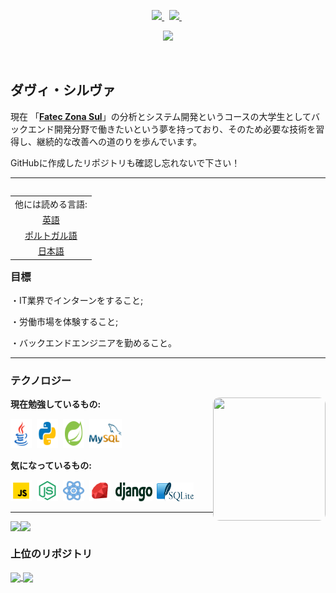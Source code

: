 <p align="center">
  <!-- Badge - LinkedIn -->
  <a href="https://www.linkedin.com/in/davialvessilva">
    <img src="https://img.shields.io/badge/-LinkedIn-0e00cf?style=round-square&logo=Linkedin&logoColor=&link=https://www.linkedin.com/in/davialvessilva">
  </a>
  &nbsp;
  <!-- Badge - 電子メール -->
  <a href="mailto:daviricardo205@gmail.com">
    <img src="https://img.shields.io/badge/-Email-ff0000?style=round-square&logo=gmail&logoColor=white&link=mailto:daviricardo205@gmail.com">
  </a>
  &nbsp;
   <p align="center">
  <!-- Badge - 閲覧数 -->
   <img src= "https://komarev.com/ghpvc/?username=DaviRicardo&color=800080">
  </p>
  &nbsp;
</p>

<!-- 自己紹介 -->
## ダヴィ・シルヴァ
<p> 現在 「<strong><a target="_blank" href="https://www.linkedin.com/company/fatec-zona-sul?originalSubdomain=br">Fatec Zona Sul</a></strong>」の分析とシステム開発というコースの大学生としてバックエンド開発分野で働きたいという夢を持っており、そのため必要な技術を習得し、継続的な改善への道のりを歩んでいます。</p>
<p>GitHubに作成したリポジトリも確認し忘れないで下さい！</p>

---

<!-- 英語、日本語とポルトガル語でのREADME: -->
<table align="right">
 <td>他には読める言語:</td>
    <tr><td align="center"><a href="README_ENG.md">英語</a></td></tr>
    <tr><td align="center"><a href="README.md">ポルトガル語</a></tr>
    <tr><td align="center"><a href="README_JP.md">日本語</a></td></tr>
  </td>
</table>

### 目標

<p>・IT業界でインターンをすること;</p>
<p>・労働市場を体験すること;</p>
<p>・バックエンドエンジニアを勤めること。</p>


---

### テクノロジー

<!-- Yeji ギフ  -->
<img src="./recursos/yejigif.gif" width="180px" height="197px" align="right" style="border-radius: 10px;">

**現在勉強しているもの:**

<p align="left">
  <!-- Java アイコン -->
  <img src="./recursos/icones/java.svg" width="34px" height="47px">&nbsp;
  <!-- Python アイコン -->
  <img src="./recursos/icones/python.svg" width="34px" height="47px">&nbsp;
  <!-- SpringBoot アイコン -->
  <img src="./recursos/icones/springboot.svg" width="34px" height="47px">&nbsp;
  <!-- MySQL アイコン -->
  <img src="./recursos/icones/mysql.svg" width="52x" height="47px">&nbsp;
</p>

**気になっているもの:**

<p align="left">
  <!-- JavaScript アイコン -->
  <img src="./recursos/icones/javascript.svg" width="34px" height="34px">&nbsp;
  <!-- NodeJs　アイコン -->
  <img src="./recursos/icones/nodejs.svg" width="34px" height="34px">&nbsp;
    <!-- ReactNative　アイコン -->
  <img src="./recursos/icones/reactnative.svg" width="34px" height="34px">&nbsp;
  <!-- Ruby　アイコン -->
  <img src="./recursos/icones/ruby.svg" width="34px" height="34px">&nbsp;
  <!-- Django アイコン -->
  <img src="./recursos/icones/django.svg" width="59px" height="30px">&nbsp;
  <!-- SQLite アイコン -->
  <img src="./recursos/icones/sqlite.svg" width="59px" height="30px">&nbsp;
</p>


---

<div style="display: flex;">
    <img align="center" src="https://github-readme-stats.vercel.app/api/top-langs/?username=DaviRicardo&layout=compact&custom_title=最も使用されている言語：&theme=midnight-purple&hide_border=true&locale=en"/>
    <img align="center" src="https://github-readme-stats.vercel.app/api?username=DaviRicardo&theme=midnight-purple&hide=prs,issues,contribs&count_private=true&include_all_commits=true&show_icons=true&hide_border=true&locale=en"/>
</div>

### 上位のリポジトリ

<a href="https://github.com/DaviRicardo/Fatec-Zona-Sul_JavaExercises-Projects">
  <img align="center" src="https://github-readme-stats.vercel.app/api/pin/?username=DaviRicardo&repo=Fatec-Zona-Sul_JavaExercises-Projects&theme=midnight-purple&hide_border=true&show_owner=false" />
</a>
<a href="https://github.com/DaviRicardo/Fatec-Zona-Sul_WebProjetoPadaria">
  <img align="center" src="https://github-readme-stats.vercel.app/api/pin/?username=DaviRicardo&repo=Fatec-Zona-Sul_WebProjetoPadaria&theme=midnight-purple&hide_border=true&show_owner=false" />
</a>

